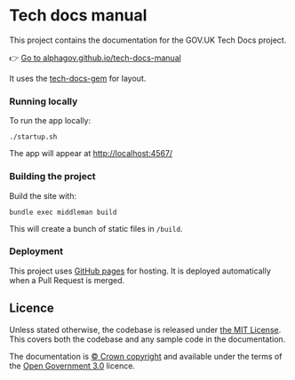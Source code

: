 # Tech docs manual

This project contains the documentation for the GOV.UK Tech Docs project.

👉 [Go to alphagov.github.io/tech-docs-manual](https://alphagov.github.io/tech-docs-manual)

It uses the [tech-docs-gem](https://github.com/alphagov/tech-docs-gem) for layout.

### Running locally

To run the app locally:

```
./startup.sh
```

The app will appear at [http://localhost:4567/](http://localhost:4567/)

### Building the project

Build the site with:

```
bundle exec middleman build
```

This will create a bunch of static files in `/build`.

### Deployment

This project uses [GitHub pages](https://pages.github.com) for hosting. It is deployed automatically when a Pull Request is merged.

## Licence

Unless stated otherwise, the codebase is released under [the MIT License][mit].
This covers both the codebase and any sample code in the documentation.

The documentation is [© Crown copyright][copyright] and available under the terms
of the [Open Government 3.0][ogl] licence.

[rvm]: https://www.ruby-lang.org/en/documentation/installation/#managers
[bundler]: http://bundler.io/
[mit]: LICENCE
[copyright]: http://www.nationalarchives.gov.uk/information-management/re-using-public-sector-information/uk-government-licensing-framework/crown-copyright/
[ogl]: http://www.nationalarchives.gov.uk/doc/open-government-licence/version/3/
